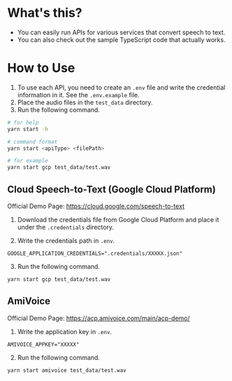 # What's this?

- You can easily run APIs for various services that convert speech to text.
- You can also check out the sample TypeScript code that actually works.

# How to Use

1. To use each API, you need to create an `.env` file and write the credential information in it. See the `.env.example` file.
2. Place the audio files in the `test_data` directory.
3. Run the following command.

```bash
# for help
yarn start -h

# command format
yarn start <apiType> <filePath>

# for example
yarn start gcp test_data/test.wav
```

## Cloud Speech-to-Text (Google Cloud Platform)

Official Demo Page: https://cloud.google.com/speech-to-text

1. Download the credentials file from Google Cloud Platform and place it under the `.credentials` directory.

2. Write the credentials path in `.env`.

```.env
GOOGLE_APPLICATION_CREDENTIALS=".credentials/XXXXX.json"
```

3. Run the following command.

```bash
yarn start gcp test_data/test.wav
```

## AmiVoice

Official Demo Page: https://acp.amivoice.com/main/acp-demo/

1. Write the application key in `.env`.

```.env
AMIVOICE_APPKEY="XXXXX"
```

2. Run the following command.

```bash
yarn start amivoice test_data/test.wav
```
